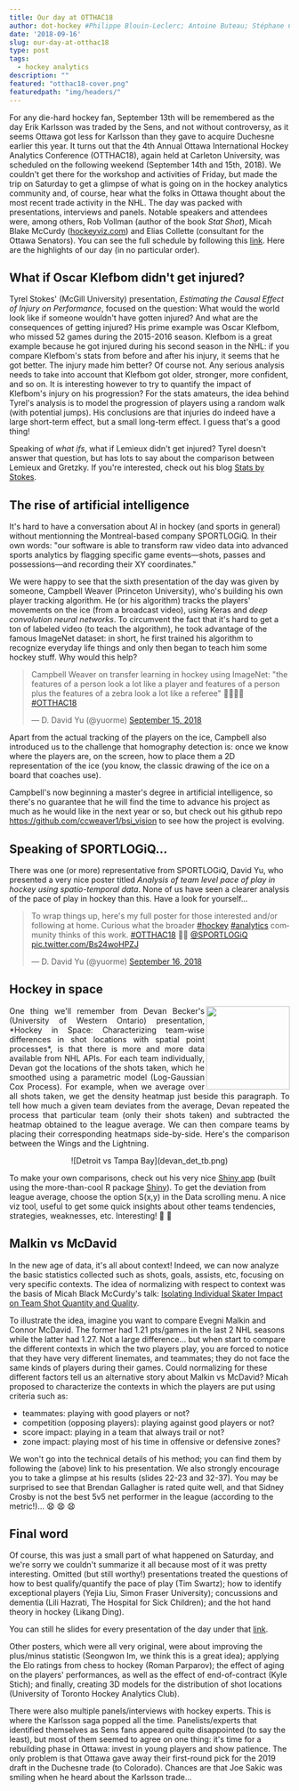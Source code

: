 ```yaml
---
title: Our day at OTTHAC18
author: dot-hockey #Philippe Blouin-Leclerc; Antoine Buteau; Stéphane Caron; Samuel Perreault
date: '2018-09-16'
slug: our-day-at-otthac18
type: post
tags:
  - hockey analytics
description: ""
featured: "otthac18-cover.png"
featuredpath: "img/headers/"
---
```


For any die-hard hockey fan, September 13th will be remembered as the day Erik Karlsson was traded by the Sens, and not without controversy, as it seems Ottawa got less for Karlsson than they gave to acquire Duchesne earlier this year. It turns out that the 4th Annual Ottawa International Hockey Analytics Conference (OTTHAC18), again held at Carleton University, was scheduled on the following weekend (September 14th and 15th, 2018). We couldn't get there for the workshop and activities of Friday, but made the trip on Saturday to get a glimpse of what is going on in the hockey analytics community and, of course, hear what the folks in Ottawa thought about the most recent trade activity in the NHL. The day was packed with presentations, interviews and panels. Notable speakers and attendees were, among others, Rob Vollman (author of the book *Stat Shot*), Micah Blake McCurdy ([hockeyviz.com](hockeyviz.com)) and Elias Collette (consultant for the Ottawa Senators). You can see the full schedule by following this [link](http://statsportsconsulting.com/main/wp-content/uploads/OTTHAC18Schedule_0907.pdf). Here are the highlights of our day (in no particular order).


## What if Oscar Klefbom didn't get injured?

Tyrel Stokes' (McGill University) presentation, *Estimating the Causal Effect of Injury on Performance*, focused on the question: What would the world look like if someone wouldn't have gotten injured? And what are the consequences of getting injured? His prime example was Oscar Klefbom, who missed 52 games during the 2015-2016 season. Klefbom is a great example because he got injured during his second season in the NHL: if you compare Klefbom's stats from before and after his injury, it seems that he got better. The injury made him better? Of course not. Any serious analysis needs to take into account that Klefbom got older, stronger, more confident, and so on. It is interesting however to try to quantify the impact of Klefbom's injury on his progression? For the stats amateurs, the idea behind Tyrel's analysis is to model the progression of players using a random walk (with potential jumps). His conclusions are that injuries do indeed have a large short-term effect, but a small long-term effect. I guess that's a good thing!

Speaking of *what ifs*, what if Lemieux didn't get injured? Tyrel doesn't answer that question, but has lots to say about the comparison between Lemieux and Gretzky. If you're interested, check out his blog [Stats by Stokes](https://statsbystokes.wordpress.com).


## The rise of artificial intelligence

It's hard to have a conversation about AI in hockey (and sports in general) without mentionning the Montreal-based company SPORTLOGiQ. In their own words: "our software is able to transform raw video data into advanced sports analytics by flagging specific game events—shots, passes and possessions—and recording their XY coordinates."

We were happy to see that the sixth presentation of the day was given by someone, Campbell Weaver (Princeton University), who's building his own player tracking algorithm. He (or his algorithm) tracks the players' movements on the ice (from a broadcast video), using Keras and *deep convolution neural networks*. To circumvent the fact that it's hard to get a ton of labeled video (to teach the algorithm), he took advantage of the famous ImageNet dataset: in short, he first trained his algorithm to recognize everyday life things and only then began to teach him some hockey stuff. Why would this help?

<blockquote class="twitter-tweet" data-lang="en"><p lang="en" dir="ltr">Campbell Weaver on transfer learning in hockey using ImageNet: &quot;the features of a person look a lot like a player and features of a person plus the features of a zebra look a lot like a referee&quot; 🤣🏒🥅🦓 <a href="https://twitter.com/hashtag/OTTHAC18?src=hash&amp;ref_src=twsrc%5Etfw">#OTTHAC18</a></p>&mdash; D. David Yu (@yuorme) <a href="https://twitter.com/yuorme/status/1040992518232403968?ref_src=twsrc%5Etfw">September 15, 2018</a></blockquote>
<script async src="https://platform.twitter.com/widgets.js" charset="utf-8"></script>

Apart from the actual tracking of the players on the ice, Campbell also introduced us to the challenge that homography detection is: once we know where the players are, on the screen, how to place them a 2D representation of the ice (you know, the classic drawing of the ice on a board that coaches use).

Campbell's now beginning a master's degree in artificial intelligence, so there's no guarantee that he will find the time to advance his project as much as he would like in the next year or so, but check out his github repo https://github.com/ccweaver1/bsi_vision to see how the project is evolving.



## Speaking of SPORTLOGiQ...

There was one (or more) representative from SPORTLOGiQ, David Yu, who presented a very nice poster titled *Analysis of team level pace of play in hockey using spatio-temporal data*. None of us have seen a clearer analysis of the pace of play in hockey than this. Have a look for yourself...

<blockquote class="twitter-tweet" data-lang="en"><p lang="en" dir="ltr">To wrap things up, here&#39;s my full poster for those interested and/or following at home. Curious what the broader <a href="https://twitter.com/hashtag/hockey?src=hash&amp;ref_src=twsrc%5Etfw">#hockey</a> <a href="https://twitter.com/hashtag/analytics?src=hash&amp;ref_src=twsrc%5Etfw">#analytics</a> community thinks of this work. <a href="https://twitter.com/hashtag/OTTHAC18?src=hash&amp;ref_src=twsrc%5Etfw">#OTTHAC18</a> 🏒🥅 <a href="https://twitter.com/SPORTLOGiQ?ref_src=twsrc%5Etfw">@SPORTLOGiQ</a> <a href="https://t.co/Bs24woHPZJ">pic.twitter.com/Bs24woHPZJ</a></p>&mdash; D. David Yu (@yuorme) <a href="https://twitter.com/yuorme/status/1041381948344557568?ref_src=twsrc%5Etfw">September 16, 2018</a></blockquote>
<script async src="https://platform.twitter.com/widgets.js" charset="utf-8"></script>


## Hockey in space

<p style='text-align: justify;'>
<img src="devan_league_average.png" width="150" align="right">One thing we'll remember from Devan Becker's (University of Western Ontario) presentation, *Hockey in Space: Characterizing team-wise differences in shot locations with spatial point processes*, is that there is more and more data available from NHL APIs. For each team individually, Devan got the locations of the shots taken, which he smoothed using a parametric model (Log-Gaussian Cox Process). For example, when we average over all shots taken, we get the density heatmap just beside this paragraph. To tell how much a given team deviates from the average, Devan repeated the process that particular team (only their shots taken) and subtracted the heatmap obtained to the league average. We can then compare teams by placing their corresponding heatmaps side-by-side. Here's the comparison between the Wings and the Lightning.
</p>
<center>
![Detroit vs Tampa Bay](devan_det_tb.png)
</center>

To make your own comparisons, check out his very nice [Shiny app](https://dbecker.shinyapps.io/LGCP_Results/) (built using the more-than-cool R package [Shiny](https://shiny.rstudio.com/)). To get the deviation from league average, choose the option S(x,y) in the Data scrolling menu. A nice viz tool, useful to get some quick insights about other teams tendencies, strategies, weaknesses, etc. Interesting! :clap: :clap:


## Malkin vs McDavid

In the new age of data, it's all about context! Indeed, we can now analyze the basic statistics collected such as shots, goals, assists, etc, focusing on very specific contexts. The idea of normalizing with respect to context was the basis of Micah Black McCurdy's talk: [Isolating Individual Skater Impact on Team Shot Quantity and Quality](http://hockeyviz.com/static/pdf/otthac18.pdf).

To illustrate the idea, imagine you want to compare Evegni Malkin and Connor McDavid. The former had 1.21 pts/games in the last 2 NHL seasons while the latter had 1.27. Not a large difference... but when start to compare the different contexts in which the two players play, you are forced to notice that they have very different linemates, and teammates; they do not face the same kinds of players during their games. Could normalizing for these different factors tell us an alternative story about Malkin vs McDavid? Micah proposed to characterize the contexts in which the players are put using criteria such as:

- teammates: playing with good players or not?
- competition (opposing players): playing against good players or not?
- score impact: playing in a team that always trail or not?
- zone impact: playing most of his time in offensive or defensive zones?

We won't go into the technical details of his method; you can find them by following the (above) link to his presentation. We also strongly encourage you to take a glimpse at his results (slides 22-23 and 32-37). You may be surprised to see that Brendan Gallagher is rated quite well, and that Sidney Crosby is not the best 5v5 net performer in the league (according to the metric!)... :anguished: :anguished: :anguished: 


## Final word

Of course, this was just a small part of what happened on Saturday, and we're sorry we couldn't summarize it all because most of it was pretty interesting. Omitted (but still worthy!) presentations treated the questions of how to best qualify/quantify the pace of play (Tim Swartz); how to identify exceptional players (Yejia Liu, Simon Fraser University); concussions and dementia (Lili Hazrati, The Hospital for Sick Children); and the hot hand theory in hockey (Likang Ding). 

You can still he slides for every presentation of the day under that [link](http://statsportsconsulting.com/otthac18/).

Other posters, which were all very original, were about improving the plus/minus statistic (Seongwon Im, we think this is a great idea); applying the Elo ratings from chess to hockey (Roman Parparov); the effect of aging on the players' performances, as well as the effect of end-of-contract (Kyle Stich); and finally, creating 3D models for the distribution of shot locations (University of Toronto Hockey Analytics Club).

There were also multiple panels/interviews with hockey experts. This is where the Karlsson saga popped all the time. Panelists/experts that identified themselves as Sens fans appeared quite disappointed (to say the least), but most of them seemed to agree on one thing: it's time for a rebuilding phase in Ottawa: invest in young players and show patience. The only problem is that Ottawa gave away their first-round pick for the 2019 draft in the Duchesne trade (to Colorado). Chances are that Joe Sakic was smiling when he heard about the Karlsson trade...



